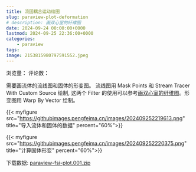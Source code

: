```yaml
---
title: 流固耦合运动绘图
slug: paraview-plot-deformation
# description: 画双心室的纤维图
date: 2024-09-24 00:00:00+0000
lastmod: 2024-09-25 22:36:00+0000
categories:
    - paraview
tags:
image: 2153815980797591552.jpeg
---
```

浏览量：<span id="ArtalkCount"></span>
评论数：<span id="ArtalkPV"></span>

需要画流体的流线图和固体的形变图。
流线图用 Mask Points 和 Stream Tracer With Custom Source 绘制, 这两个 Filter 的使用可以参考[画双心室的纤维图](https://hugo.pengfeima.cn/p/paraview-plot-streamline/)。形变图用 Warp By Vector 绘制。


{{< myfigure src="https://githubimages.pengfeima.cn/images/202409252219613.png" title="导入流体和固体的数据" percent="60%">}}

{{< myfigure src="https://githubimages.pengfeima.cn/images/202409252220375.png" title="计算固体形变" percent="60%">}}

下载数据: [paraview-fsi-plot.001.zip](https://pan.quark.cn/s/461a633eb6b4)


